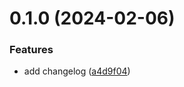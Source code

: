 # 0.1.0 (2024-02-06)


### Features

* add changelog ([a4d9f04](https://github.com/yiliaosas/greetings-ci/commit/a4d9f04509662db2e80458de6f6b76c2ae0abd55))



